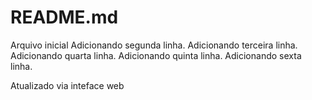 # README.md

Arquivo inicial
Adicionando segunda linha. 
Adicionando terceira linha. 
Adicionando quarta linha. 
Adicionando quinta linha. 
Adicionando sexta linha. 

Atualizado via inteface web
